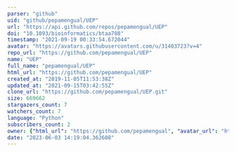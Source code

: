 ```yaml
---
parser: "github"
uid: "github/pepamengual/UEP"
url: "https://api.github.com/repos/pepamengual/UEP"
doi: "10.1093/bioinformatics/btaa708"
timestamp: "2021-09-19 00:33:54.672044"
avatar: "https://avatars.githubusercontent.com/u/31403723?v=4"
repo_url: "https://github.com/pepamengual/UEP"
name: "UEP"
full_name: "pepamengual/UEP"
html_url: "https://github.com/pepamengual/UEP"
created_at: "2019-11-05T11:53:38Z"
updated_at: "2021-09-15T03:42:55Z"
clone_url: "https://github.com/pepamengual/UEP.git"
size: 669662
stargazers_count: 7
watchers_count: 7
language: "Python"
subscribers_count: 2
owner: {"html_url": "https://github.com/pepamengual", "avatar_url": "https://avatars.githubusercontent.com/u/31403723?v=4", "login": "pepamengual", "type": "User"}
date: "2023-06-03 14:19:04.362608"
---
```

